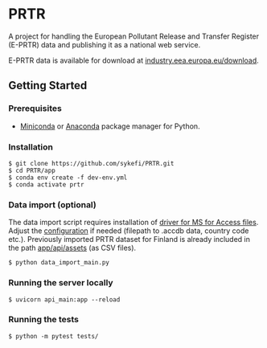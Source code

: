 # PRTR
A project for handling the European Pollutant Release and Transfer Register (E-PRTR) data and publishing it as a national web service.

E-PRTR data is available for download at [industry.eea.europa.eu/download](https://industry.eea.europa.eu/download).


## Getting Started
### Prerequisites
- [Miniconda](https://docs.conda.io/en/latest/miniconda.html) or [Anaconda](https://www.anaconda.com/products/individual) package manager for Python. 

### Installation
```
$ git clone https://github.com/sykefi/PRTR.git
$ cd PRTR/app
$ conda env create -f dev-env.yml
$ conda activate prtr
```
### Data import (optional)
The data import script requires installation of [driver for MS for Access files](https://www.microsoft.com/en-us/download/details.aspx?id=54920). Adjust the [configuration](app/data_import/conf.py) if needed (filepath to .accdb data, country code etc.). Previously imported PRTR dataset for Finland is already included in the path [app/api/assets](app/api/assets) (as CSV files). 
```
$ python data_import_main.py
```

### Running the server locally
```
$ uvicorn api_main:app --reload
```

### Running the tests
```
$ python -m pytest tests/
```
